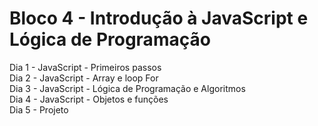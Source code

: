 # Bloco 4 - Introdução à JavaScript e Lógica de Programação

Dia 1 - JavaScript - Primeiros passos  
Dia 2 - JavaScript - Array e loop For  
Dia 3 - JavaScript - Lógica de Programação e Algoritmos  
Dia 4 - JavaScript - Objetos e funções  
Dia 5 - Projeto  
